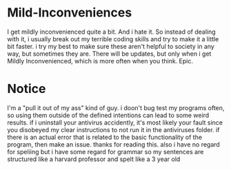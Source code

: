 # Mild-Inconveniences

I get mildly inconvenienced quite a bit. And i hate it. So instead of dealing with it, i usually break out my terrible coding skills and try to make it a little bit faster. i try my best to make sure these aren't helpful to society in any way, but sometimes they are. There will be updates, but only when i get Mildly Inconvenienced, which is more often when you think. Epic.

# Notice
I'm a "pull it out of my ass" kind of guy. i doon't bug test my programs often, so using them outside of the defined intentions can lead to some weird results. if i uninstall your antivirus accidently, it's most likely your fault since you disobeyed my clear instructions to not run it in the antiviruses folder. if there is an actual error that is related to the basic functionality of the program, then make an issue. thanks for reading this. also i have no regard for speliing but i have some regard for grammar so my sentences are structured like a harvard professor and spelt like a 3 year old

